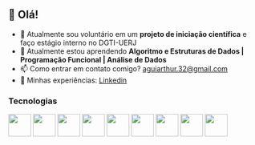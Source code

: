 ## 👋 Olá!


- 🔭 Atualmente sou voluntário em um **projeto de iniciação científica** e faço estágio interno no DGTI-UERJ
- 🌱 Atualmente estou aprendendo **Algoritmo e Estruturas de Dados | Programação Funcional | Análise de Dados**
- 📫 Como entrar em contato comigo? aguiarthur.32@gmail.com
- 📄 Minhas experiências: [Linkedin](https://www.linkedin.com/in/arthur-aguiar-129b00139/)

### Tecnologias
<div style="display: inline_block">
    <img align="center" src="https://cdn.jsdelivr.net/gh/devicons/devicon/icons/html5/html5-original-wordmark.svg" width="45"/>
    <img align="center" src="https://cdn.jsdelivr.net/gh/devicons/devicon/icons/css3/css3-original-wordmark.svg"  width="45"/>
    <img align="center" src="https://cdn.jsdelivr.net/gh/devicons/devicon@latest/icons/javascript/javascript-original.svg"  width="45"/>
    <img align="center" src="https://cdn.jsdelivr.net/gh/devicons/devicon@latest/icons/react/react-original.svg" width="45"/>      
    <img align="center" src="https://cdn.jsdelivr.net/gh/devicons/devicon/icons/c/c-original.svg" width="45"/>
    <img align="center" src="https://cdn.jsdelivr.net/gh/devicons/devicon/icons/java/java-original-wordmark.svg" width="45"/>
    <img align="center" src="https://cdn.jsdelivr.net/gh/devicons/devicon/icons/python/python-original.svg" width="45"/>
    <img align="center" src="https://cdn.jsdelivr.net/gh/devicons/devicon/icons/haskell/haskell-original.svg" width="45"/>
    <img align="center" src="https://cdn.jsdelivr.net/gh/devicons/devicon@latest/icons/laravel/laravel-original-wordmark.svg" width="45"/>
          </div>
